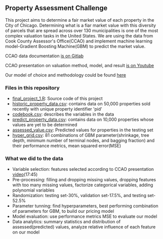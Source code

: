 ## Property Assessment Challenge
This project aims to determine a fair market value of each property in the City of Chicago. Determining what is a fiar market value with this diversity of parcels that are spread across over 130 municipalities is one of the most complex valuation tasks in the United States. We are using the data from Cook County Assessor's Office(CCAO) and implement machine learning model-Gradient Boosting Machine(GBM) to predict the market value.

CCAO data documentation [is on Gitlab](https://gitlab.com/ccao-data-science---modeling/models/ccao_res_avm)

CCAO presentation on valuation method, model, and result [is on Youtube](https://www.youtube.com/embed/6rd-xYJb27Q?feature=oembed)

Our model of choice and methodology could be found [here](http://uc-r.github.io/gbm_regression)

### Files in this repository
- [final_project_1.R](https://github.com/BriAnWuu/UIUC-FIN510/blob/main/final_project_1.R): Source code of this project
- [historic_property_data.csv](https://github.com/BriAnWuu/UIUC-FIN510/blob/main/historic_property_data.csv): contains data on 50,000 properties sold recently with unique property identifier 'pid'
- [codebook.csv](https://github.com/BriAnWuu/UIUC-FIN510/blob/main/codebook.csv): describes the variables in the data
- [predict_property_data.csv](https://github.com/BriAnWuu/UIUC-FIN510/blob/main/predict_property_data.csv): contains data on 10,000 properties whose values are yet to be determined
- [assessed_value.csv](https://github.com/BriAnWuu/UIUC-FIN510/blob/main/assessed_value.csv): Predicted values for properties in the testing set
- [hyper_grid.csv](https://github.com/BriAnWuu/UIUC-FIN510/blob/main/hyper_grid.csv): 81 combinations of GBM parameter(shrinkage, tree depth, minimum number of terminal nodes, and bagging fraction) and their performance metrics, mean squared error(MSE)

### What we did to the data
- Variable selection: features selected according to CCAO presentation [video](https://www.youtube.com/embed/6rd-xYJb27Q?feature=oembed)(17:45)
- Pre-processing: filling and dropping missing values, dropping features with too many missing values, factorize categorical variables, adding polynomial variables
- Randomization: testing set-30%, validation set-17.5%, and testing set-52.5%
- Parameter tunning: find hyperparameters, best performing combination of parameters for GBM, to build our pricing model
- Model evaluation: use performance metrics MSE to evaluate our model
- Data analytics: summary statistics and distribution of assessed(predicted) values, analyze relative influence of each feature on our model
